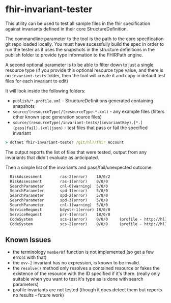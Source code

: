 # fhir-invariant-tester
This utility can be used to test all sample files in the fhir specification against 
invariants defined in their core StructureDefinition.

The commandline parameter to the tool is the path to the core specification git repo loaded locally.
You must have sucessfully build the spec in order to run the tester as it uses
the snapshots in the structure definitions in the publish folder to provide type
information to the FHIRPath engine.

A second optional parameter is to be able to filter down to just a single resource type
(if you provide this optional resource type value, and there is no `invariant-tests` folder, 
then the tool will create it and copy in default test files for each invariant to edit)

It will look inside the following folders:
* `publish/*.profile.xml` - StructureDefinitions generated containing snapshots
* `source/(resourceType)/(resourceType-*.xml)` - any example files (filters other known spec generation source files)
* `source/(resourceType)/invariant-tests/(invariantKey).[*.](pass|fail).(xml|json)` - test files that pass or fail the specified invariant

``` cmd
> dotnet fhir-invariant-tester /git/hl7/fhir Account
```

The output reports the list of files that were tested, output from any invariants that didn't evaluate as anticipated.

Then a simple list of the invariants and pass/fail/unexpected outcome.

``` txt
  RiskAssessment        ras-2(error)    10/0/2
  RiskAssessment        ras-1(error)    0/0/0
  SearchParameter       cnl-0(warning)  5/0/0
  SearchParameter       spd-1(error)    5/0/0
  SearchParameter       spd-2(error)    5/0/0
  SearchParameter       spd-3(error)    5/0/0
  SearchParameter       cnl-1(warning)  5/0/0
  ServiceRequest        bdystr-1(error) 18/0/0
  ServiceRequest        prr-1(error)    18/0/0
  CodeSystem            scs-1(error)    0/0/0     (profile - http://hl7.org/fhir/StructureDefinition/shareablecodesystem)
  CodeSystem            scs-2(error)    0/0/0     (profile - http://hl7.org/fhir/StructureDefinition/shareablecodesystem)
```

## Known Issues
* the terminology `memberOf` function is not implemented (so get a few errors with that)
* the `evv-2` invariant has no expression, is known to be invalid.
* the `resolve()` method only resolves a contained resource or fakes the existence of the resource
with the ID specified if it's there. (really only suitable when you want to test it's type as is done with search parameters)
* profile invariants are not tested (though it does detect them but reports no results - future work)

